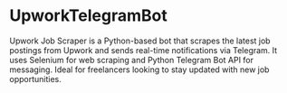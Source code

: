 # UpworkTelegramBot
Upwork Job Scraper is a Python-based bot that scrapes the latest job postings from Upwork and sends real-time notifications via Telegram. It uses Selenium for web scraping and Python Telegram Bot API for messaging. Ideal for freelancers looking to stay updated with new job opportunities.
